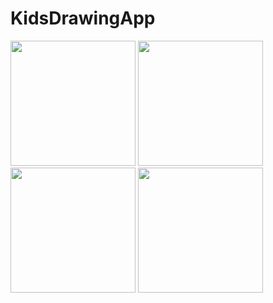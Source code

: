 # KidsDrawingApp
<img src="images/1628786589186.gif" width="200">   <img src="images/1628786589219.gif" width="200">     <img src="images/1628786589195.gif" width="200">  <img src="images/1628786589209.gif" width="200">   
